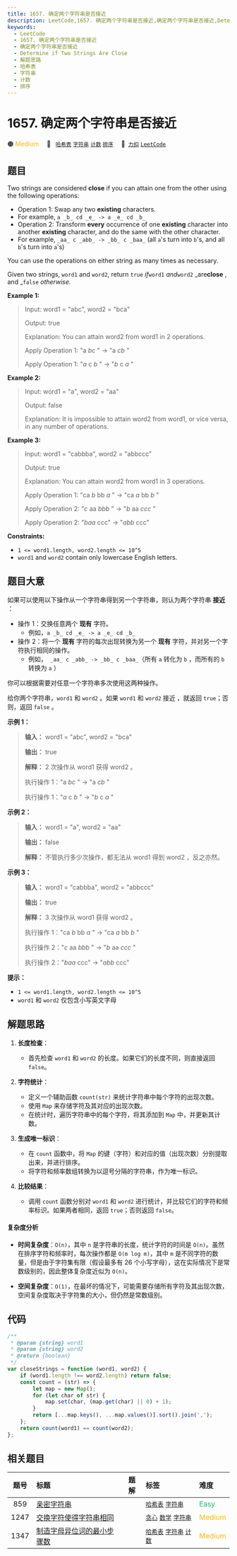 ```yaml
---
title: 1657. 确定两个字符串是否接近
description: LeetCode,1657. 确定两个字符串是否接近,确定两个字符串是否接近,Determine if Two Strings Are Close,解题思路,哈希表,字符串,计数,排序
keywords:
  - LeetCode
  - 1657. 确定两个字符串是否接近
  - 确定两个字符串是否接近
  - Determine if Two Strings Are Close
  - 解题思路
  - 哈希表
  - 字符串
  - 计数
  - 排序
---
```


# 1657. 确定两个字符串是否接近

🟠 <font color=#ffb800>Medium</font>&emsp; 🔖&ensp; [`哈希表`](/tag/hash-table.md) [`字符串`](/tag/string.md) [`计数`](/tag/counting.md) [`排序`](/tag/sorting.md)&emsp; 🔗&ensp;[`力扣`](https://leetcode.cn/problems/determine-if-two-strings-are-close) [`LeetCode`](https://leetcode.com/problems/determine-if-two-strings-are-close)

## 题目

Two strings are considered **close** if you can attain one from the other
using the following operations:

- Operation 1: Swap any two **existing** characters.
- For example, `a _b_ cd _e_ -> a _e_ cd _b_`
- Operation 2: Transform **every** occurrence of one **existing** character into another **existing** character, and do the same with the other character.
- For example, `_aa_ c _abb_ -> _bb_ c _baa_` (all `a`'s turn into `b`'s, and all `b`'s turn into `a`'s)

You can use the operations on either string as many times as necessary.

Given two strings, `word1` and `word2`, return `true` _if_`word1` _and_`word2`
_are**close** , and _`false` _otherwise._

**Example 1:**

> Input: word1 = "abc", word2 = "bca"
>
> Output: true
>
> Explanation: You can attain word2 from word1 in 2 operations.
>
> Apply Operation 1: "a _bc_ " -> "a _cb_ "
>
> Apply Operation 1: "_a_ c _b_ " -> "_b_ c _a_ "

**Example 2:**

> Input: word1 = "a", word2 = "aa"
>
> Output: false
>
> Explanation: It is impossible to attain word2 from word1, or vice versa, in any number of operations.

**Example 3:**

> Input: word1 = "cabbba", word2 = "abbccc"
>
> Output: true
>
> Explanation: You can attain word2 from word1 in 3 operations.
>
> Apply Operation 1: "ca _b_ bb _a_ " -> "ca _a_ bb _b_ "
>
> Apply Operation 2: "_c_ aa _bbb_ " -> "_b_ aa _ccc_ "
>
> Apply Operation 2: "_baa_ ccc" -> "_abb_ ccc"

**Constraints:**

- `1 <= word1.length, word2.length <= 10^5`
- `word1` and `word2` contain only lowercase English letters.

## 题目大意

如果可以使用以下操作从一个字符串得到另一个字符串，则认为两个字符串 **接近** ：

- 操作 1：交换任意两个 **现有** 字符。
  - 例如，`a _b_ cd _e_ -> a _e_ cd _b_`
- 操作 2：将一个 **现有** 字符的每次出现转换为另一个 **现有** 字符，并对另一个字符执行相同的操作。
  - 例如，` _aa_ c _abb_ -> _bb_ c _baa_`（所有 `a` 转化为 `b` ，而所有的 `b` 转换为 `a` ）

你可以根据需要对任意一个字符串多次使用这两种操作。

给你两个字符串，`word1` 和 `word2` 。如果 `word1` 和 `word2` 接近 ，就返回 `true`；否则，返回 `false` 。

**示例 1：**

> **输入：** word1 = "abc", word2 = "bca"
>
> **输出：** true
>
> **解释：** 2 次操作从 word1 获得 word2 。
>
> 执行操作 1："a _bc_ " -> "a _cb_ "
>
> 执行操作 1："_a_ c _b_ " -> "_b_ c _a_ "

**示例 2：**

> **输入：** word1 = "a", word2 = "aa"
>
> **输出：** false
>
> **解释：** 不管执行多少次操作，都无法从 word1 得到 word2 ，反之亦然。

**示例 3：**

> **输入：** word1 = "cabbba", word2 = "abbccc"
>
> **输出：** true
>
> **解释：** 3 次操作从 word1 获得 word2 。
>
> 执行操作 1："ca _b_ bb _a_ " -> "ca _a_ bb _b_ "
>
> 执行操作 2："_c_ aa _bbb_ " -> "_b_ aa _ccc_ "
>
> 执行操作 2："_baa_ ccc" -> "_abb_ ccc"

**提示：**

- `1 <= word1.length, word2.length <= 10^5`
- `word1` 和 `word2` 仅包含小写英文字母

## 解题思路

1. **长度检查**：

   - 首先检查 `word1` 和 `word2` 的长度。如果它们的长度不同，则直接返回 `false`。

2. **字符统计**：

   - 定义一个辅助函数 `count(str)` 来统计字符串中每个字符的出现次数。
   - 使用 `Map` 来存储字符及其对应的出现次数。
   - 在统计时，遍历字符串中的每个字符，将其添加到 `Map` 中，并更新其计数。

3. **生成唯一标识**：

   - 在 `count` 函数中，将 `Map` 的键（字符）和对应的值（出现次数）分别提取出来，并进行排序。
   - 将字符和频率数组转换为以逗号分隔的字符串，作为唯一标识。

4. **比较结果**：
   - 调用 `count` 函数分别对 `word1` 和 `word2` 进行统计，并比较它们的字符和频率标识。如果两者相同，返回 `true`；否则返回 `false`。

#### 复杂度分析

- **时间复杂度**：`O(n)`，其中 `n` 是字符串的长度，统计字符的时间是 `O(n)`。虽然在排序字符和频率时，每次操作都是 `O(m log m)`，其中 `m` 是不同字符的数量，但是由于字符集有限（假设最多有 26 个小写字母），这在实际情况下是常数级别的，因此整体复杂度近似为 `O(n)`。

- **空间复杂度**：`O(1)`，在最坏的情况下，可能需要存储所有字符及其出现次数，空间复杂度取决于字符集的大小，但仍然是常数级别。

## 代码

```javascript
/**
 * @param {string} word1
 * @param {string} word2
 * @return {boolean}
 */
var closeStrings = function (word1, word2) {
	if (word1.length !== word2.length) return false;
	const count = (str) => {
		let map = new Map();
		for (let char of str) {
			map.set(char, (map.get(char) || 0) + 1);
		}
		return [...map.keys(), ...map.values()].sort().join(',');
	};
	return count(word1) == count(word2);
};
```

## 相关题目

<!-- prettier-ignore -->
| 题号 | 标题 | 题解 | 标签 | 难度 |
| :------: | :------ | :------: | :------ | :------ |
| 859 | [亲密字符串](https://leetcode.com/problems/buddy-strings) |  |  [`哈希表`](/tag/hash-table.md) [`字符串`](/tag/string.md) | <font color=#15bd66>Easy</font> |
| 1247 | [交换字符使得字符串相同](https://leetcode.com/problems/minimum-swaps-to-make-strings-equal) |  |  [`贪心`](/tag/greedy.md) [`数学`](/tag/math.md) [`字符串`](/tag/string.md) | <font color=#ffb800>Medium</font> |
| 1347 | [制造字母异位词的最小步骤数](https://leetcode.com/problems/minimum-number-of-steps-to-make-two-strings-anagram) |  |  [`哈希表`](/tag/hash-table.md) [`字符串`](/tag/string.md) [`计数`](/tag/counting.md) | <font color=#ffb800>Medium</font> |